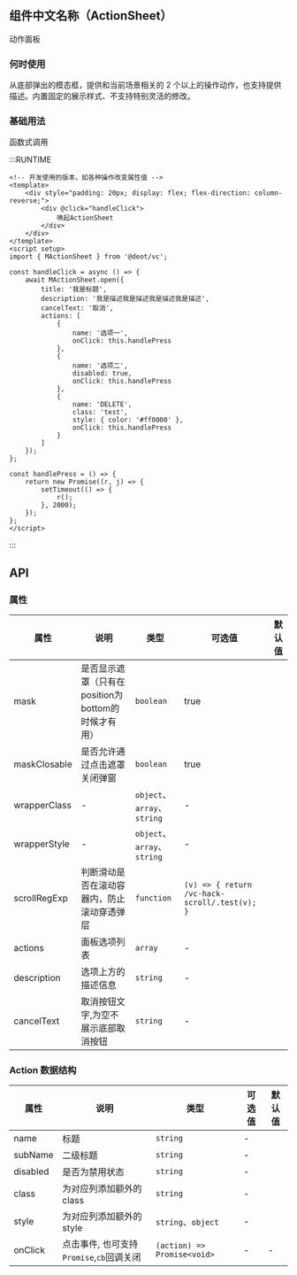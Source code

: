 ## 组件中文名称（ActionSheet）

动作面板

### 何时使用

从底部弹出的模态框，提供和当前场景相关的 2 个以上的操作动作，也支持提供描述。内置固定的展示样式、不支持特别灵活的修改。


### 基础用法
函数式调用

:::RUNTIME
```vue
<!-- 开发使用的版本，如各种操作改变属性值 -->
<template>
	<div style="padding: 20px; display: flex; flex-direction: column-reverse;">
		<div @click="handleClick">
			唤起ActionSheet
		</div>
	</div>
</template>
<script setup>
import { MActionSheet } from '@deot/vc';

const handleClick = async () => {
	await MActionSheet.open({
		title: '我是标题',
		description: '我是描述我是描述我是描述我是描述',
		cancelText: '取消',
		actions: [
			{
				name: '选项一',
				onClick: this.handlePress
			},
			{
				name: '选项二',
				disabled: true,
				onClick: this.handlePress
			},
			{
				name: 'DELETE',
				class: 'test',
				style: { color: '#ff0000' },
				onClick: this.handlePress
			}
		]
	});
};

const handlePress = () => {
	return new Promise((r, j) => {
		setTimeout(() => {
			r();
		}, 2000);
	});
};
</script>
```
:::

## API

### 属性

| 属性           | 说明                               | 类型                        | 可选值                                           | 默认值 |
| ------------ | -------------------------------- | ------------------------- | --------------------------------------------- | --- |
| mask         | 是否显示遮罩（只有在position为bottom的时候才有用） | `boolean`                 | true                                          |     |
| maskClosable | 是否允许通过点击遮罩关闭弹窗                   | `boolean`                 | true                                          |     |
| wrapperClass | -                                | `object`、`array`、`string` | -                                             |     |
| wrapperStyle | -                                | `object`、`array`、`string` | -                                             |     |
| scrollRegExp | 判断滑动是否在滚动容器内，防止滚动穿透弹层            | `function`                | `(v) => { return /vc-hack-scroll/.test(v); }` |     |
| actions      | 面板选项列表                           | `array`                   | -                                             |     |
| description  | 选项上方的描述信息                        | `string`                  | -                                             |     |
| cancelText   | 取消按钮文字,为空不展示底部取消按钮               | `string`                  | -                                             |     |

### Action 数据结构

| 属性       | 说明                           | 类型                          | 可选值 | 默认值 |
| -------- | ---------------------------- | --------------------------- | --- | --- |
| name     | 标题                           | `string`                    | -   |     |
| subName  | 二级标题                         | `string`                    | -   |     |
| disabled | 是否为禁用状态                      | `string`                    | -   |     |
| class    | 为对应列添加额外的 class              | `string`                    | -   |     |
| style    | 为对应列添加额外的 style              | `string`、`object`           | -   |     |
| onClick  | 点击事件, 也可支持`Promise`,`cb`回调关闭 | `(action) => Promise<void>` | -   | -   |
